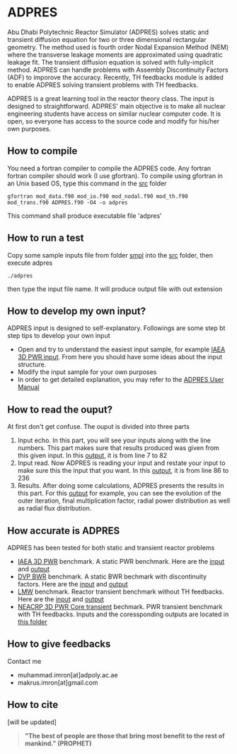 # ADPRES

Abu Dhabi Polytechnic Reactor Simulator (ADPRES) solves static and transient diffusion equation for two or three dimensional rectangular geometry. The method used is fourth order Nodal Expansion Method (NEM) where the transverse leakage moments are approximated using quadratic leakage fit. The transient diffusion equation is solved with fully-implicit method. ADPRES can handle problems with Assembly Discontinuity Factors (ADF) to imporove the accuracy. Recently, TH feedbacks module is added to enable ADPRES solving transient problems with TH feedbacks.

ADPRES is a great learning tool in the reactor theory class. The input is designed to straightforward. ADPRES' main objective is to make all nuclear engineering students have access on similar nuclear computer code. It is open, so everyone has access to the source code and modify for his/her own purposes.

## How to compile

You need a fortran compiler to compile the ADPRES code. Any fortran fortran compiler should work (I use gfortran).
To compile using gfortran in an Unix based OS, type this command in the [src](https://github.com/imronuke/ADPRES/tree/master/src) folder

```
gfortran mod_data.f90 mod_io.f90 mod_nodal.f90 mod_th.f90 mod_trans.f90 ADPRES.f90 -O4 -o adpres
```

This command shall produce executable file 'adpres'

## How to run a test

Copy some sample inputs file from folder [smpl](https://github.com/imronuke/ADPRES/tree/master/smpl) into the [src](https://github.com/imronuke/ADPRES/tree/master/src) folder, then execute adpres

```
./adpres
```

then type the input file name. It will produce output file with out extension

## How to develop my own input?

ADPRES input is designed to self-explanatory. Followings are some step bt step tips to develop your own input
* Open and try to understand the easiest input sample, for example [IAEA 3D PWR input](https://github.com/imronuke/ADPRES/blob/master/smpl/IAEA3D). From here you should have some ideas about the input structure.
* Modify the input sample for your own purposes
* In order to get detailed explanation, you may refer to the [ADPRES User Manual](https://github.com/imronuke/ADPRES/blob/reactivity/ADPRES%20USER%20MANUAL.pdf)

## How to read the ouput?

At first don't get confuse. The ouput is divided into three parts
1. Input echo. In this part, you will see your inputs along with the line numbers. This part makes sure that results produced was given from this given input. In this [output](https://github.com/imronuke/ADPRES/blob/master/smpl/IAEA3D.out), it is from line 7 to 82
2. Input read. Now ADPRES is reading your input and restate your input to make sure this the input that you want.  In this [output](https://github.com/imronuke/ADPRES/blob/master/smpl/IAEA3D.out), it is from line 86 to 236
3. Results. After doing some calculations, ADPRES presents the results in this part. For this [output](https://github.com/imronuke/ADPRES/blob/master/smpl/IAEA3D.out) for example, you can see the evolution of the outer iteration, final multiplication factor, radial power distribution as well as radial flux distribution.

## How accurate is ADPRES

ADPRES has been tested for both static and transient reactor problems
* [IAEA 3D PWR](https://engineering.purdue.edu/PARCS/Code/TestSuite/CalculationMode/StandAloneMode/Eigenvalue/IAEA3DPWR) benchmark. A static PWR benchmark. Here are the [input](https://github.com/imronuke/ADPRES/blob/master/smpl/IAEA3D) and [output](https://github.com/imronuke/ADPRES/blob/master/smpl/IAEA3D.out)
* [DVP BWR](http://li.mit.edu/Stuff/CNSE/Paper/Smith86PNE.pdf) benchmark. A static BWR bechmark with discontinuity factors. Here are the [input](https://github.com/imronuke/ADPRES/blob/master/smpl/DVP) and [output](https://github.com/imronuke/ADPRES/blob/master/smpl/DVP.out)
* [LMW](https://www.sciencedirect.com/science/article/pii/014919709500082U) benchmark. Reactor transient benchmark without TH feedbacks. Here are the [input](https://github.com/imronuke/ADPRES/blob/master/smpl/LMW) and [output](https://github.com/imronuke/ADPRES/blob/master/smpl/LMW.out)
* [NEACRP 3D PWR Core transient](https://www.oecd-nea.org/science/docs/1991/neacrp-l-1991-335.pdf) bechmark.  PWR transient benchmark with TH feedbacks. Inputs and the coressponding outputs are located in [this folder](https://github.com/imronuke/ADPRES/tree/master/smpl/NEACRP_TRANS)


## How to give feedbacks
Contact me
* muhammad.imron[at]adpoly.ac.ae
* makrus.imron[at]gmail.com

## How to cite

[will be updated]



> **"The best of people are those that bring most benefit to the rest of mankind." (PROPHET)**

